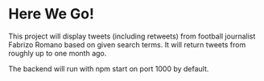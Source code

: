 # Here We Go!

This project will display tweets (including retweets) from football journalist Fabrizo Romano based on given search terms. It will return tweets from roughly up to one month ago.

The backend will run with npm start on port 1000 by default.
